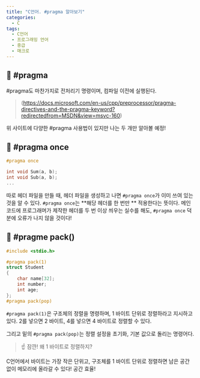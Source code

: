 ```yaml
---
title: "C언어. #pragma 알아보기"
categories:
  - C
tags:
  - C언어
  - 프로그래밍 언어
  - 중급
  - 매크로
---
```


## 🌟 #pragma

#pragma도 마찬가지로 전처리기 명령이며, 컴파일 이전에 실행된다.

> (https://docs.microsoft.com/en-us/cpp/preprocessor/pragma-directives-and-the-pragma-keyword?redirectedfrom=MSDN&view=msvc-160)

위 사이트에 다양한 #pragma 사용법이 있지만 나는 두 개만 알아볼 예정! 

## 🌟 #pragma once

```c
#pragma once

int void Sum(a, b);
int void Sub(a, b);
...
```

따로 헤더 파일을 만들 때, 헤더 파일을 생성하고 나면 `#pragma once`가 이미 쓰여 있는 것을 알 수 있다. `#pragma once`는 **해당 헤더를 한 번만 ** 적용한다는 뜻이다. 메인 코드에 프로그래머가 제작한 헤더를 두 번 이상 씌우는 실수를 해도, `#pragma once` 덕분에 오류가 나지 않을 것이다!





## 🌟 #pragme pack()

```c
#include <stdio.h>

#pragma pack(1)
struct Student
{
    char name[32];
    int number;
    int age;
};
#pragma pack(pop)
```

`#pragma pack(1)`은 구조체의 정렬을 명령하며, 1 바이트 단위로 정렬하라고 지시하고 있다. 2를 넣으면 2 바이트, 4를 넣으면 4 바이트로 정렬할 수 있다.



그리고 밑의 `#pragma pack(pop)`는 정렬 설정을 초기화, 기본 값으로 돌리는 명령어다.



> ☝ 잠깐! 왜 1 바이트로 정렬하지?

C언어에서 바이트는 가장 작은 단위고, 구조체를 1 바이트 단위로 정렬하면 남은 공간 없이 메모리에 올라갈 수 있다! 공간 효율!

